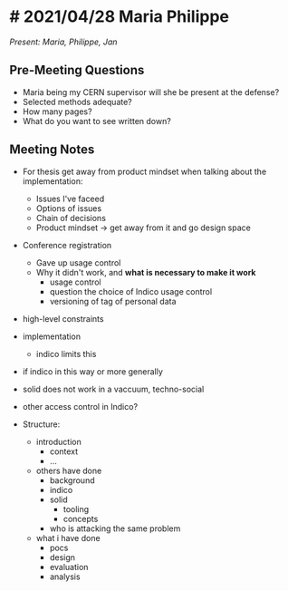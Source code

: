 # # 2021/04/28 Maria Philippe

*Present: Maria, Philippe, Jan*

## Pre-Meeting Questions

* Maria being my CERN supervisor will she be present at the defense?
* Selected methods adequate?
* How many pages?
* What do you want to see written down?

## Meeting Notes

* For thesis get away from product mindset when talking about the implementation:
  * Issues I've faceed
  * Options of issues
  * Chain of decisions
  * Product mindset -> get away from it and go design space
* Conference registration
  * Gave up usage control
  * Why it didn't work, and **what is necessary to make it work**
    * usage control
    * question the choice of Indico usage control
    * versioning of tag of personal data

* high-level constraints
* implementation
  * indico limits this
* if indico in this way or more generally
* solid does not work in a vaccuum, techno-social
* other access control in Indico?

* Structure:
  * introduction
    * context
    * …
  * others have done
    * background
    * indico
    * solid
      * tooling
      * concepts
    * who is attacking the same problem
  * what i have done
    * pocs
    * design
    * evaluation
    * analysis


